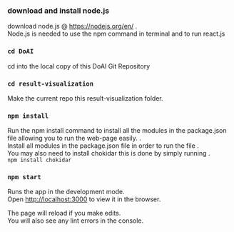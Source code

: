 ### download and install node.js
download node.js @ https://nodejs.org/en/ .\
Node.js is needed to use the npm command in terminal and to run react.js

### `cd DoAI`
cd into the local copy of this DoAI Git Repository

### `cd result-visualization`
Make the current repo this result-visualization folder. 

### `npm install`
Run the npm install command to install all the modules in the package.json file allowing you to run the web-page easily. .\
Install all modules in the package.json file in order to run the file .\
You may also need to install chokidar this is done by  simply running .\
`npm install chokidar`

### `npm start`
Runs the app in the development mode.\
Open [http://localhost:3000](http://localhost:3000) to view it in the browser.

The page will reload if you make edits.\
You will also see any lint errors in the console.

